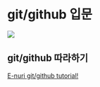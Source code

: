 # git/github 입문
<img src="https://octodex.github.com/images/baracktocat.jpg">

## git/github 따라하기
[E-nuri git/github tutorial!](https://github.com/E-nuri/git_beginner)